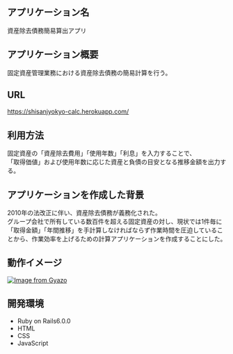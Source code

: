 ## アプリケーション名
資産除去債務簡易算出アプリ

## アプリケーション概要
固定資産管理業務における資産除去債務の簡易計算を行う。

## URL 
https://shisanjyokyo-calc.herokuapp.com/

## 利用方法	
固定資産の「資産除去費用」「使用年数」「利息」を入力することで、  
「取得価値」および使用年数に応じた資産と負債の目安となる推移金額を出力する。

## アプリケーションを作成した背景	
2010年の法改正に伴い、資産除去債務が義務化された。  
グループ会社で所有している数百件を超える固定資産の対し、現状では1件毎に「取得金額」「年間推移」を手計算しなければならず作業時間を圧迫していることから、作業効率を上げるための計算アプリケーションを作成することにした。

## 動作イメージ
[![Image from Gyazo](https://i.gyazo.com/49b3b9c76fd6b4787b7640ebe7ebb6fe.gif)](https://gyazo.com/49b3b9c76fd6b4787b7640ebe7ebb6fe)

## 開発環境	
- Ruby on Rails6.0.0
- HTML
- CSS
- JavaScript
